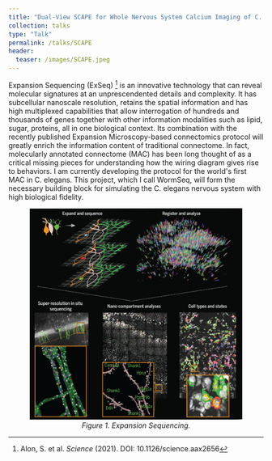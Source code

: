 ```yaml
---
title: "Dual-View SCAPE for Whole Nervous System Calcium Imaging of C. elegans during Free Behaviors"
collection: talks
type: "Talk"
permalink: /talks/SCAPE
header:
  teaser: /images/SCAPE.jpeg
---
```


Expansion Sequencing (ExSeq) [^1] is an innovative technology that can reveal molecular signatures at an unprescendented details and complexity. It has subcellular nanoscale resolution, retains the spatial information and has high multiplexed capabilities that allow interrogation of hundreds and thousands of genes together with other information modalities such as lipid, sugar, proteins, all in one biological context. Its combination with the recently published Expansion Microscopy-based connectomics protocol will greatly enrich the information content of traditional connectome. In fact, molecularly annotated connectome (MAC) has been long thought of as a critical missing pieces for understanding how the wiring diagram gives rise to behaviors. I am currently developing the protocol for the world's first MAC in C. elegans. This project, which I call WormSeq, will form the necessary building block for simulating the C. elegans nervous system with high biological fidelity. 


<p align="center">
  <img src="/images/exseq.jpeg" alt="Expansion Sequencing" width="420">
  <br>
  <em>Figure 1. Expansion Sequencing.</em>
</p>

[^1]: Alon, S. et al. *Science* (2021). DOI: 10.1126/science.aax2656


